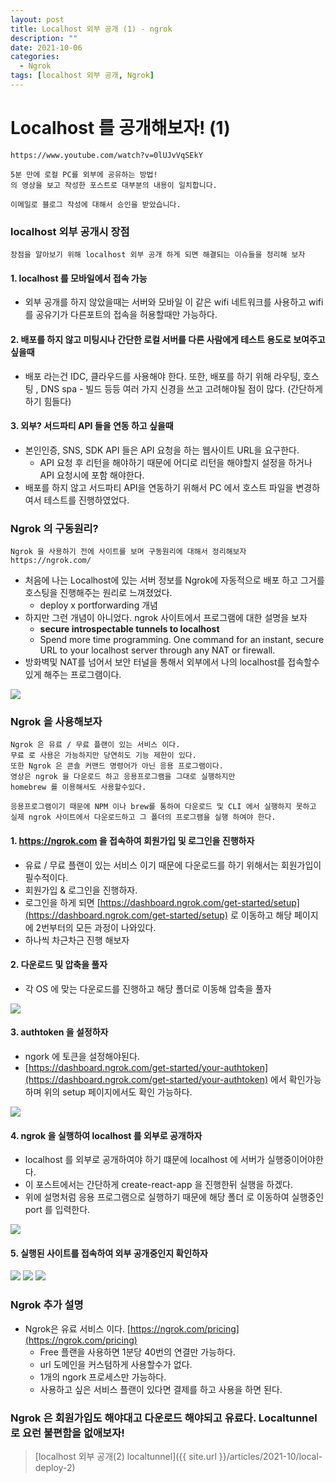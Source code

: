 ```yaml
---
layout: post
title: Localhost 외부 공개 (1) - ngrok
description: ""
date: 2021-10-06
categories:
  - Ngrok
tags: [localhost 외부 공개, Ngrok]
---
```


# Localhost 를 공개해보자! (1)
```
https://www.youtube.com/watch?v=0lUJvVqSEkY

5분 만에 로컬 PC를 외부에 공유하는 방법!
의 영상을 보고 작성한 포스트로 대부분의 내용이 일치합니다.

이메일로 블로그 작성에 대해서 승인을 받았습니다.
```

### localhost 외부 공개시 장점
```
장점을 알아보기 위해 localhost 외부 공개 하게 되면 해결되는 이슈들을 정리해 보자
```

#### 1. localhost 를 모바일에서 접속 가능

- 외부 공개를 하지 않았을때는 서버와 모바일 이 같은 wifi 네트워크를 사용하고 wifi 를 공유기가 다른포트의 접속을 허용할때만 가능하다.

#### 2. 배포를 하지 않고 미팅시나 간단한 로컬 서버를 다른 사람에게 테스트 용도로 보여주고 싶을때
- 배포 라는건 IDC, 클라우드를 사용해야 한다. 또한, 배포를 하기 위해 라우팅, 호스팅 , DNS spa - 빌드 등등 여러 가지 신경을 쓰고 고려해야될 점이 많다. (간단하게 하기 힘들다)

#### 3. 외부? 서드파티 API 들을 연동 하고 싶을때
- 본인인증, SNS, SDK API 들은 API 요청을 하는 웹사이트 URL을 요구한다.
    - API 요청 후 리턴을 해야하기 때문에 어디로 리턴을 해야할지 설정을 하거나 API 요청시에 포함 해야한다.
- 배포를 하지 않고 서드파티 API을 연동하기 위해서 PC 에서 호스트 파일을 변경하여서 테스트를 진행하였었다.

### Ngrok 의 구동원리?
```
Ngrok 을 사용하기 전에 사이트를 보며 구동원리에 대해서 정리해보자
https://ngrok.com/
```

- 처음에 나는 Localhost에 있는 서버 정보를 Ngrok에 자동적으로 배포 하고 그거를 호스팅을 진행해주는 원리로 느껴졌었다.
  - deploy x portforwarding 개념
- 하지만 그런 개념이 아니었다. ngrok 사이트에서 프로그램에 대한 설명을 보자
  - **secure introspectable tunnels to localhost**
  - Spend more time programming. One command for an instant, secure URL to your localhost server through any NAT or firewall.
- 방화벽및 NAT를 넘어서 보안 터널을 통해서 외부에서 나의 localhost를 접속할수 있게 해주는 프로그램이다.

<img src="{{ site.url }}/assets/image/2021-10-06-local-deploy/ngork.jpg" class="col-12">

### Ngrok 을 사용해보자
```
Ngrok 은 유료 / 무료 플랜이 있는 서비스 이다.
무료 로 사용은 가능하지만 당연히도 기능 제한이 있다.
또한 Ngrok 은 콘솔 커맨드 명령어가 아닌 응용 프로그램이다.
영상은 ngrok 을 다운로드 하고 응용프로그램을 그대로 실행하지만 
homebrew 를 이용해서도 사용할수있다.

응용프로그램이기 때문에 NPM 이나 brew를 통하여 다운로드 및 CLI 에서 실행하지 못하고
실제 ngrok 사이트에서 다운로드하고 그 폴더의 프로그램을 실행 하여야 한다.
```

#### 1. https://ngrok.com 을 접속하여 회원가입 및 로그인을 진행하자

- 유료 / 무료 플랜이 있는 서비스 이기 때문에 다운로드를 하기 위해서는 회원가입이 필수적이다.
- 회원가입 & 로그인을 진행하자.
- 로그인을 하게 되면 [https://dashboard.ngrok.com/get-started/setup](https://dashboard.ngrok.com/get-started/setup) 로 이동하고 해당 페이지에 2번부터의 모든 과정이 나와있다.
- 하나씩 차근차근 진행 해보자

#### 2. 다운로드 및 압축을 풀자

- 각 OS 에 맞는 다운로드를 진행하고 해당 폴더로 이동해 압축을 풀자

<img src="{{ site.url }}/assets/image/2021-10-06-local-deploy/unzip.png" class="col-12">

#### 3. authtoken 을 설정하자

- ngork 에 토큰을 설정해야된다.
- [https://dashboard.ngrok.com/get-started/your-authtoken](https://dashboard.ngrok.com/get-started/your-authtoken) 에서 확인가능하며 위의 setup 페이지에서도 확인 가능하다.

<img src="{{ site.url }}/assets/image/2021-10-06-local-deploy/authtoken.png" class="col-12">

#### 4. ngrok 을 실행하여 localhost 를 외부로 공개하자

- localhost 를 외부로 공개하여야 하기 떄문에 localhost 에 서버가 실행중이어야한다.
- 이 포스트에서는 간단하게 create-react-app 을 진행한뒤 실행을 하겠다.
- 위에 설명처럼 응용 프로그램으로 실행하기 때문에 해당 폴더 로 이동하여 실행중인 port 를 입력한다.

<img src="{{ site.url }}/assets/image/2021-10-06-local-deploy/run.png" class="col-12">

#### 5. 실행된 사이트를 접속하여 외부 공개중인지 확인하자

<img src="{{ site.url }}/assets/image/2021-10-06-local-deploy/ngrok-interface.png" class="col-12">

<img src="{{ site.url }}/assets/image/2021-10-06-local-deploy/local.png" class="col-12">

<img src="{{ site.url }}/assets/image/2021-10-06-local-deploy/public.png" class="col-12">


### Ngrok 추가 설명
- Ngrok은 유료 서비스 이다. [https://ngrok.com/pricing](https://ngrok.com/pricing)
  - Free 플랜을 사용하면 1분당 40번의 연결만 가능하다.
  - url 도메인을 커스텀하게 사용할수가 없다.
  - 1개의 ngork 프로세스만 가능하다.
  - 사용하고 싶은 서비스 플랜이 있다면 결제를 하고 사용을 하면 된다.

### Ngrok 은 회원가입도 해야대고 다운로드 해야되고 유료다. Localtunnel 로 요런 불편함을 없애보자!

> [localhost 외부 공개(2) localtunnel]({{ site.url }}/articles/2021-10/local-deploy-2)
